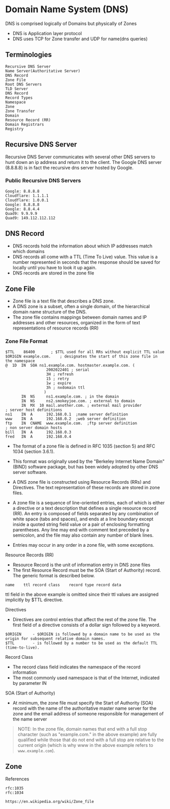 # Domain Name System (DNS)

DNS is comprised logically of Domains but physically of Zones

- DNS is Application layer protocol
- DNS uses TCP for Zone transfer and UDP for name(dns queries)

## Terminologies
```
Recursive DNS Server
Name Server(Authoritative Server)
DNS Record
Zone File
Root DNS Servers
TLD Server
DNS Record
Record Types
Namespace
Zone
Zone Transfer
Domain
Resource Record (RR)
Domain Registrars
Registry
```

## Recursive DNS Server
Recursive DNS Server communicates with several other DNS servers to hunt down an ip address and return it to the client.
The Google DNS server (8.8.8.8) is in fact the recursive dns server hosted by Google.
### Public Recursive DNS Servers
```
Google: 8.8.8.8
Cloudflare: 1.1.1.1
Cloudflare: 1.0.0.1
Google: 8.8.8.8
Google: 8.8.4.4
Quad9: 9.9.9.9
Quad9: 149.112.112.112
```

## DNS Record
- DNS records hold the information about which IP addresses match which domains
- DNS records all come with a TTL (Time To Live) value. This value is a number represented in seconds that the response should be saved for locally until you have to look it up again.
- DNS records are stored in the zone file

## Zone File
- Zone file is a text file that describes a DNS zone.
- A DNS zone is a subset, often a single domain, of the hierarchical domain name structure of the DNS.
- The zone file contains mappings between domain names and IP addresses and other resources, organized in the form of text representations of resource records (RR)

### Zone File Format
```
$TTL	86400		; $TTL used for all RRs without explicit TTL value
$ORIGIN example.com.	; designates the start of this zone file in the namespace
@  1D  IN  SOA ns1.example.com. hostmaster.example.com. (
			      2002022401 ; serial
			      3H ; refresh
			      15 ; retry
			      1w ; expire
			      3h ; nxdomain ttl
			     )
       IN  NS     ns1.example.com. ; in the domain
       IN  NS     ns2.smokeyjoe.com. ; external to domain
       IN  MX  10 mail.another.com. ; external mail provider
; server host definitions
ns1    IN  A      192.168.0.1  ;name server definition     
www    IN  A      192.168.0.2  ;web server definition
ftp    IN  CNAME  www.example.com.  ;ftp server definition
; non server domain hosts
bill   IN  A      192.168.0.3
fred   IN  A      192.168.0.4 
```
- The format of a zone file is defined in RFC 1035 (section 5) and RFC 1034 (section 3.6.1).
- This format was originally used by the "Berkeley Internet Name Domain" (BIND) software package, but has been widely adopted by other DNS server software.

- A DNS zone file is constructed using Resource Records (RRs) and Directives. The text representation of these records are stored in zone files.
- A zone file is a sequence of line-oriented entries, each of which is either a directive or a text description that defines a single resource record (RR). An entry is composed of fields separated by any combination of white space (tabs and spaces), and ends at a line boundary except inside a quoted string field value or a pair of enclosing formatting parentheses. Any line may end with comment text preceded by a semicolon, and the file may also contain any number of blank lines.
- Entries may occur in any order in a zone file, with some exceptions.


Resource Records (RR)
- Resource Record is the unit of information entry in DNS zone files
- The first Resource Record must be the SOA (Start of Authority) record. The generic format is described below.
```
name	ttl	record class	record type	record data
```
ttl field in the above example is omitted since their ttl values are assigned implicitly by $TTL directive.

Directives
- Directives are control entries that affect the rest of the zone file. The first field of a directive consists of a dollar sign followed by a keyword.
```
$ORIGIN		- $ORIGIN is followed by a domain name to be used as the origin for subsequent relative domain names.
$TTL		- is followed by a number to be used as the default TTL (time-to-live).
```



Record Class
- The record class field indicates the namespace of the record information
- The most commonly used namespace is that of the Internet, indicated by parameter IN

SOA (Start of Authority)
- At minimum, the zone file must specify the Start of Authority (SOA) record with the name of the authoritative master name server for the zone and the email address of someone responsible for management of the name server

> NOTE: In the zone file, domain names that end with a full stop character (such as "example.com." in the above example) are fully qualified while those that do not end with a full stop are relative to the current origin (which is why www in the above example refers to `www.example.com`).



## Zone



References
```
rfc:1035
rfc:1034
```
```
https://en.wikipedia.org/wiki/Zone_file
```
